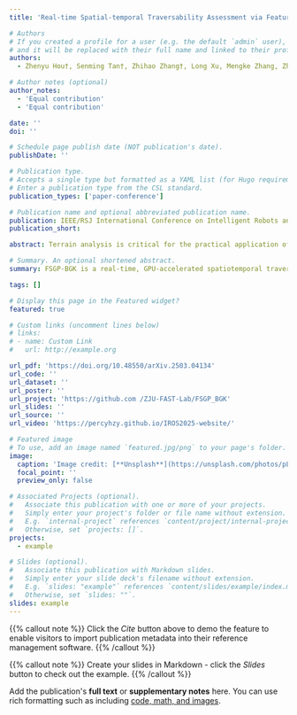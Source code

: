 ```yaml
---
title: 'Real-time Spatial-temporal Traversability Assessment via Feature-based Sparse Gaussian Process'

# Authors
# If you created a profile for a user (e.g. the default `admin` user), write the username (folder name) here
# and it will be replaced with their full name and linked to their profile.
authors:
  - Zhenyu Hou†, Senming Tan†, Zhihao Zhang†, Long Xu, Mengke Zhang, Zhaoqi He, Chao Xu, Fei Gao, Yanjun Cao∗

# Author notes (optional)
author_notes:
  - 'Equal contribution'
  - 'Equal contribution'

date: ''
doi: ''

# Schedule page publish date (NOT publication's date).
publishDate: ''

# Publication type.
# Accepts a single type but formatted as a YAML list (for Hugo requirements).
# Enter a publication type from the CSL standard.
publication_types: ['paper-conference']

# Publication name and optional abbreviated publication name.
publication: IEEE/RSJ International Conference on Intelligent Robots and Systems, 2025(IROS 2025)
publication_short: 

abstract: Terrain analysis is critical for the practical application of ground mobile robots in real-world tasks, especially in outdoor unstructured environments. In this paper, we propose a novel spatial-temporal traversability assessment method, which aims to enable autonomous robots to effectively navigate through complex terrains. Our approach utilizes sparse Gaussian processes (SGP) to extract geometric features (curvature, gradient, elevation, etc.) directly from point cloud scans. These features are then used to construct a highresolution local traversability map. Then, we design a spatialtemporal Bayesian Gaussian kernel (BGK) inference method to dynamically evaluate traversability scores, integrating historical and real-time data while considering factors such as slope, flatness, gradient, and uncertainty metrics. GPU acceleration is applied in the feature extraction step, and the system achieves real-time performance. Extensive simulation experiments across diverse terrain scenarios demonstrate that our method outperforms SOTA approaches in both accuracy and computational efficiency. Additionally, we develop an autonomous navigation framework integrated with the traversability map and validate it with a differential driven vehicle in complex outdoor environments. Our code will be open-source for further research and development by the community,https://github.com /ZJU-FAST-Lab/FSGP_BGK.

# Summary. An optional shortened abstract.
summary: FSGP-BGK is a real-time, GPU-accelerated spatiotemporal traversability method that extracts geometry from point clouds via sparse GPs and fuses history with BGK to yield high-res maps, outperforming SOTA.

tags: []

# Display this page in the Featured widget?
featured: true

# Custom links (uncomment lines below)
# links:
# - name: Custom Link
#   url: http://example.org

url_pdf: 'https://doi.org/10.48550/arXiv.2503.04134'
url_code: ''
url_dataset: ''
url_poster: ''
url_project: 'https://github.com /ZJU-FAST-Lab/FSGP_BGK'
url_slides: ''
url_source: ''
url_video: 'https://percyhzy.github.io/IROS2025-website/'

# Featured image
# To use, add an image named `featured.jpg/png` to your page's folder.
image:
  caption: 'Image credit: [**Unsplash**](https://unsplash.com/photos/pLCdAaMFLTE)'
  focal_point: ''
  preview_only: false

# Associated Projects (optional).
#   Associate this publication with one or more of your projects.
#   Simply enter your project's folder or file name without extension.
#   E.g. `internal-project` references `content/project/internal-project/index.md`.
#   Otherwise, set `projects: []`.
projects:
  - example

# Slides (optional).
#   Associate this publication with Markdown slides.
#   Simply enter your slide deck's filename without extension.
#   E.g. `slides: "example"` references `content/slides/example/index.md`.
#   Otherwise, set `slides: ""`.
slides: example
---
```


{{% callout note %}}
Click the _Cite_ button above to demo the feature to enable visitors to import publication metadata into their reference management software.
{{% /callout %}}

{{% callout note %}}
Create your slides in Markdown - click the _Slides_ button to check out the example.
{{% /callout %}}

Add the publication's **full text** or **supplementary notes** here. You can use rich formatting such as including [code, math, and images](https://docs.hugoblox.com/content/writing-markdown-latex/).
